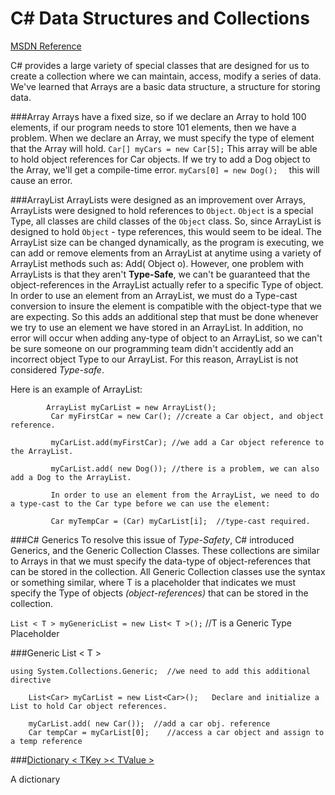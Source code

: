 # C# Data Structures and Collections

[MSDN Reference](https://msdn.microsoft.com/en-us/library/7y3x785f.aspx)

C# provides a large variety of special classes that are designed for us to create a collection where we can maintain, access, modify a series of data.  We've learned that Arrays are a basic data structure, a structure for storing data.  

###Array
Arrays have a fixed size, so if we declare an Array to hold 100 elements, if our program needs to store 101 elements, then we have a problem.  When we declare an Array, we must specify the type of element that the Array will hold.  `Car[] myCars = new Car[5];` This array will be able to hold object references for Car objects.  If we try to add a Dog object to the Array, we'll get a compile-time error.   `myCars[0] = new Dog();  ` this will cause an error.   

###ArrayList
ArrayLists were designed as an improvement over Arrays, ArrayLists were designed to hold references to `Object`.  `Object` is a special Type, all classes are child classes of the `Object` class.  So, since ArrayList is designed to hold `Object` - type references, this would seem to be ideal.  The ArrayList size can be changed dynamically, as the program is executing, we can add or remove elements from an ArrayList at anytime using a variety of ArrayList methods such as: Add( Object o).
However, one problem with ArrayLists is that they aren't **Type-Safe**, we can't be guaranteed that the object-references in the ArrayList actually refer to a specific Type of object. In order to use an element from an ArrayList, we must do a Type-cast conversion to insure the element is compatible with the object-type that we are expecting. So this adds an additional step that must be done whenever we try to use an element we have stored in an ArrayList.  In addition, no error will occur when adding any-type of object to an ArrayList, so we can't be sure someone on our programming team didn't accidently add an incorrect object Type to our ArrayList.  For this reason, ArrayList is not considered _Type-safe_.

Here is an example of ArrayList:

```
        ArrayList myCarList = new ArrayList();
         Car myFirstCar = new Car(); //create a Car object, and object reference.
         
         myCarList.add(myFirstCar); //we add a Car object reference to the ArrayList.
         
         myCarList.add( new Dog()); //there is a problem, we can also add a Dog to the ArrayList.
         
         In order to use an element from the ArrayList, we need to do a type-cast to the Car type before we can use the element:
         
         Car myTempCar = (Car) myCarList[i];  //type-cast required.
```

###C# Generics
To resolve this issue of _Type-Safety_, C# introduced Generics, and the Generic Collection Classes.  These collections are similar to Arrays in that we must specify the data-type of object-references that can be stored in the collection.  All Generic Collection classes use the syntax <T> or something similar, where T is a placeholder that indicates we must specify the Type of objects *(object-references)* that can be stored in the collection.

``List < T > myGenericList = new List< T >();``  //T is a Generic Type Placeholder

###Generic List < T >

```
using System.Collections.Generic;  //we need to add this additional directive
    
    List<Car> myCarList = new List<Car>();   Declare and initialize a List to hold Car object references.
    
    myCarList.add( new Car());  //add a car obj. reference
    Car tempCar = myCarList[0];    //access a car object and assign to a temp reference
 ```   
 
 ###[Dictionary < TKey >< TValue >](https://kdoore.gitbooks.io/cs-2335/content/dictionary.html#dictionary)
 
 A dictionary 
    
           